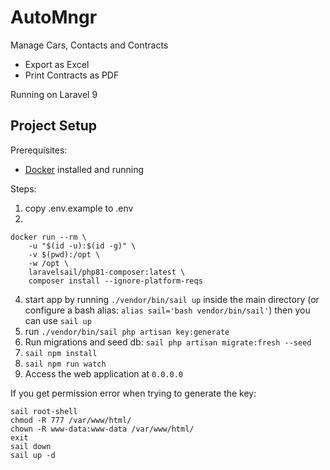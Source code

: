# AutoMngr

Manage Cars, Contacts and Contracts

- Export as Excel
- Print Contracts as PDF

Running on Laravel 9

## Project Setup

Prerequisites: 
- [Docker](https://docker.com) installed and running

Steps:
1. copy .env.example to .env
2.
```
docker run --rm \
    -u "$(id -u):$(id -g)" \
    -v $(pwd):/opt \
    -w /opt \
    laravelsail/php81-composer:latest \
    composer install --ignore-platform-reqs
```
4. start app by running `./vendor/bin/sail up` inside the main directory (or configure a bash alias: `alias sail='bash vendor/bin/sail'`) then you can use `sail up`
5. run `./vendor/bin/sail php artisan key:generate`
6. Run migrations and seed db: `sail php artisan migrate:fresh --seed`
7. `sail npm install`
8. `sail npm run watch`
9. Access the web application at `0.0.0.0`

If you get permission error when trying to generate the key:
```
sail root-shell
chmod -R 777 /var/www/html/
chown -R www-data:www-data /var/www/html/
exit
sail down
sail up -d
```

